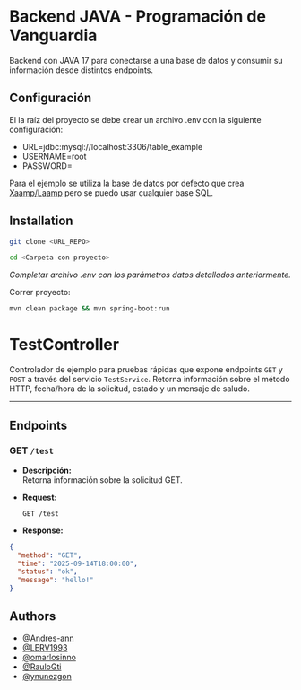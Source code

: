 
# Backend JAVA - Programación de Vanguardia 

Backend con JAVA 17 para conectarse a una base de datos y consumir su información desde distintos endpoints.


## Configuración

El la raíz del proyecto se debe crear un archivo .env con la siguiente configuración:

- URL=jdbc:mysql://localhost:3306/table_example
- USERNAME=root
- PASSWORD=

Para el ejemplo se utiliza la base de datos por defecto que crea [Xaamp/Laamp](https://www.apachefriends.org/es/index.html) pero se puedo usar cualquier base SQL.



## Installation

```bash
git clone <URL_REPO>

cd <Carpeta con proyecto>
```

*Completar archivo .env con los parámetros datos detallados anteriormente.*

Correr proyecto:
```bash
mvn clean package && mvn spring-boot:run
```

# TestController

Controlador de ejemplo para pruebas rápidas que expone endpoints `GET` y `POST` a través del servicio `TestService`. Retorna información sobre el método HTTP, fecha/hora de la solicitud, estado y un mensaje de saludo.

---

## Endpoints

### GET `/test`

- **Descripción:**  
  Retorna información sobre la solicitud GET.

- **Request:**
  ```http
  GET /test

- **Response:**
```json
{
  "method": "GET",
  "time": "2025-09-14T18:00:00",
  "status": "ok",
  "message": "hello!"
}
```

## Authors

- [@Andres-ann](https://github.com/Andres-ann)
- [@LERV1993](https://github.com/LERV1993)
- [@omarlosinno](https://github.com/omarlosinno)
- [@RauloGti](https://github.com/RauloGti)
- [@ynunezgon](https://github.com/ynunezgon)